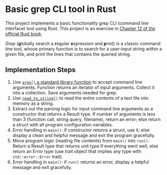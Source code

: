 # Basic grep CLI tool in Rust
This project implements a basic functionality grep CLI (command line interface) tool using Rust. This project is an exercise in [Chapter 12 of the official Rust book](https://doc.rust-lang.org/book/ch12-00-an-io-project.html).

*Grep* (**g**lobally search a **r**egular **e**xpression and **p**rint) is a classic command line tool, whose primary function is to search for a user-input string within a given file, and print the lines that contains the queried string.

## Implementation Steps
1. Use [```args()``` a standard library function](https://doc.rust-lang.org/std/env/fn.args.html) to accept command line arguments. Function returns an iterator of input arguments. Collect it into a collection. Save arguments needed for grep.
2. Use [```read_to_string()```](https://doc.rust-lang.org/std/fs/fn.read_to_string.html) to read the entire contents of a text file into memory as a string.
3. Extract out the parsing logic for input command line arguments as a constructor that returns a Result type. If number of arguments is less than 3 (function call, string query, filename), return an error; else return a struct with all program configuration variables.
4. Error handling in ```main()```: if constructor returns a struct, use it; else display a clean and helpful message and exit the program gracefully.
5. Move program logic (reading file contents) from ```main()``` into ```run()```. Return a Result type that returns unit type if everything went well, else return an Error type (use trait object that implies any type with ```std::error::Error``` trait).
6. Error handling in ```main()```: if ```run()``` returns an error, display a helpful message and exit gracefully.